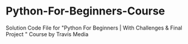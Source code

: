 # Python-For-Beginners-Course
Solution Code File for "Python For Beginners | With Challenges &amp; Final Project " Course by Travis Media
